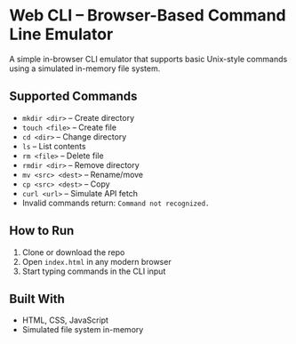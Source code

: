 # Web CLI – Browser-Based Command Line Emulator

A simple in-browser CLI emulator that supports basic Unix-style commands using a simulated in-memory file system.

## Supported Commands

- `mkdir <dir>` – Create directory
- `touch <file>` – Create file
- `cd <dir>` – Change directory
- `ls` – List contents
- `rm <file>` – Delete file
- `rmdir <dir>` – Remove directory
- `mv <src> <dest>` – Rename/move
- `cp <src> <dest>` – Copy
- `curl <url>` – Simulate API fetch
- Invalid commands return: `Command not recognized.`

## How to Run

1. Clone or download the repo
2. Open `index.html` in any modern browser
3. Start typing commands in the CLI input

##  Built With

- HTML, CSS, JavaScript
- Simulated file system in-memory

